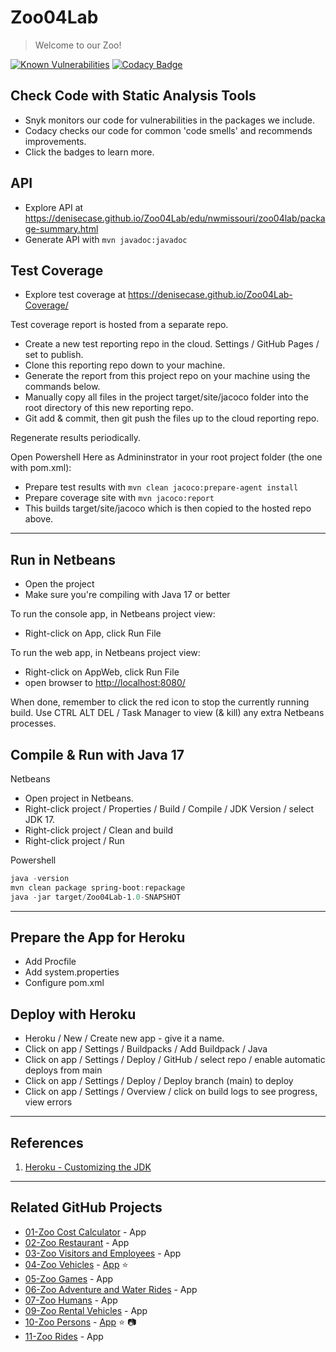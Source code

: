 # Zoo04Lab

> Welcome to our Zoo! 

[![Known Vulnerabilities](https://snyk.io/test/github/denisecase/Zoo04Lab/badge.svg)](https://snyk.io/test/github/denisecase/Zoo04Lab)
[![Codacy Badge](https://app.codacy.com/project/badge/Grade/62545caa0c744a12a7f3995641b73766)](https://www.codacy.com/gh/denisecase/Zoo04Lab/dashboard?utm_source=github.com&amp;utm_medium=referral&amp;utm_content=denisecase/Zoo04Lab&amp;utm_campaign=Badge_Grade)

## Check Code with Static Analysis Tools

- Snyk monitors our code for vulnerabilities in the packages we include.
- Codacy checks our code for common 'code smells' and recommends improvements.
- Click the badges to learn more. 

## API

- Explore API at <https://denisecase.github.io/Zoo04Lab/edu/nwmissouri/zoo04lab/package-summary.html>
- Generate API with `mvn javadoc:javadoc`

## Test Coverage

- Explore test coverage at https://denisecase.github.io/Zoo04Lab-Coverage/

Test coverage report is hosted from a separate repo. 

- Create a new test reporting repo in the cloud. Settings / GitHub Pages / set to publish. 
- Clone this reporting repo down to your machine. 
- Generate the report from this project repo on your machine using the commands below. 
- Manually copy all files in the project target/site/jacoco folder into the root directory of this new reporting repo. 
- Git add & commit, then git push the files up to the cloud reporting repo. 

Regenerate results periodically.

Open Powershell Here as Admininstrator in your root project folder (the one with pom.xml):
- Prepare test results with `mvn clean jacoco:prepare-agent install`
- Prepare coverage site with `mvn jacoco:report` 
- This builds target/site/jacoco which is then copied to the hosted repo above.

-----

## Run in Netbeans

- Open the project
- Make sure you're compiling with Java 17 or better

To run the console app, in Netbeans project view:

- Right-click on App, click Run File

To run the web app, in Netbeans project view:

- Right-click on AppWeb, click Run File
- open browser to <http://localhost:8080/>

When done, remember to click the red icon to stop the currently running build. 
Use CTRL ALT DEL / Task Manager to view (& kill) any extra Netbeans processes. 

## Compile & Run with Java 17

Netbeans

- Open project in Netbeans.
- Right-click project / Properties / Build / Compile / JDK Version / select JDK 17.
- Right-click project / Clean and build 
- Right-click project / Run

Powershell

```Powershell
java -version
mvn clean package spring-boot:repackage
java -jar target/Zoo04Lab-1.0-SNAPSHOT
```

-----

## Prepare the App for Heroku

- Add Procfile
- Add system.properties
- Configure pom.xml

## Deploy with Heroku

- Heroku / New / Create new app - give it a name.
- Click on app / Settings / Buildpacks / Add Buildpack / Java 
- Click on app / Settings / Deploy / GitHub / select repo / enable automatic deploys from main
- Click on app / Settings / Deploy / Deploy branch (main) to deploy
- Click on app / Settings / Overview / click on build logs to see progress, view errors

-----

## References

1. [Heroku - Customizing the JDK](https://devcenter.heroku.com/articles/customizing-the-jdk)

-----

## Related GitHub Projects

- [01-Zoo Cost Calculator](https://github.com/bharathnw/ZooCostCalculator) - App
- [02-Zoo Restaurant](https://github.com/gorantla07/ZooRestaurant) - App
- [03-Zoo Visitors and Employees](https://github.com/S545232/ZooGroup03) - App
- [04-Zoo Vehicles](https://github.com/nagururehaman/ZooAppVehicle) - [App](https://zooappvehicle.herokuapp.com/) ⭐
- [05-Zoo Games](https://github.com/satheesheppalapelli/ZooGameApp) - App
- [06-Zoo Adventure and Water Rides](https://github.com/Bchamp21/ZooJestApp) - App
- [07-Zoo Humans](https://github.com/Vamsi735/squad6) - App
- [09-Zoo Rental Vehicles](https://github.com/vinay564/ZooRentalVehiclesApp) - App
- [10-Zoo Persons](https://github.com/Dierale/ZooGroup10) - [App](https://group10zoo.herokuapp.com/) ⭐ 📷
- [11-Zoo Rides](https://github.com/Hkdp-Omtri/ZooApp11) - App

